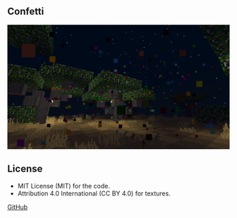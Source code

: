 ## Confetti

![Image](/screenshot.png)

## License

* MIT License (MIT) for the code.
* Attribution 4.0 International (CC BY 4.0) for textures.

[GitHub](https://github.com/Acronymmk/confetti)
